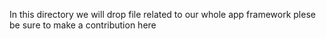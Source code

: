 In this directory we will drop file related to our whole app framework plese be sure to make a contribution here
